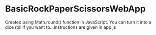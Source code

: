 # BasicRockPaperScissorsWebApp
Created using Math.round() function in JavaScript.
You can turn it into a dice roll if you want to...Instructions are given in app.js
